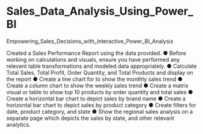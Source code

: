 # Sales_Data_Analysis_Using_Power_BI
 Empowering_Sales_Decisions_with_Interactive_Power_BI_Analysis

Created a Sales Performance Report using the data provided.
● Before working on calculations and visuals, ensure you have performed any relevant
table transformations and modeled data appropriately.
● Calculate Total Sales, Total Profit, Order Quantity, and Total Products and display on the
report
● Create a line chart for to show the monthly sales trend
● Create a column chart to show the weekly sales trend
● Create a matrix visual or table to show top 10 products by order quantity and total sales
● Create a horizontal bar chart to depict sales by brand name
● Create a horizontal bar chart to depict sales by product category
● Create filters for date, product category, and state
● Show the regional sales analysis on a separate page which depicts the sales by state,
and other relevant analytics.
